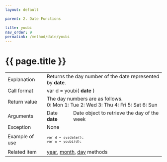 ```yaml
---
layout: default

parent: 2. Date Functions

title: youbi
nav_order: 9
permalink: /method/date/youbi
---
```




# {{ page.title }}

<table>
  <tr>
    <td>Explanation</td>
    <td colspan="2">Returns the day number of the date represented by <b>date</b>.</td>
  </tr>
  <tr>
    <td>Call format</td>
    <td colspan="2">var d = youbi( <b>date</b> )</td>
  </tr>
  <tr>
    <td>Return value</td>
    <td colspan="2">The day numbers are as follows.<br>0: Mon 1: Tue 2: Wed 3: Thu 4: Fri 5: Sat 6: Sun</td>
  </tr>  
  <tr>
    <td>Arguments</td>
    <td>Date <b>date</b></td>
    <td>Date object to retrieve the day of the week</td>
  </tr>
  <tr>
    <td>Exception</td>
    <td colspan="2">None</td>
  </tr>
  <tr>
    <td>Example of use</td>
    <td colspan="2"><code><pre>var d = sysdate();
var w = youbi(d);</pre></code></td>
  </tr>
  <tr>
    <td>Related item</td>
    <td colspan="2"><a href="/method/date/year">year</a>, <a href="/method/date/month">month</a>, <a href="/method/date/day">day</a> methods </td>
  </tr>
</table>









